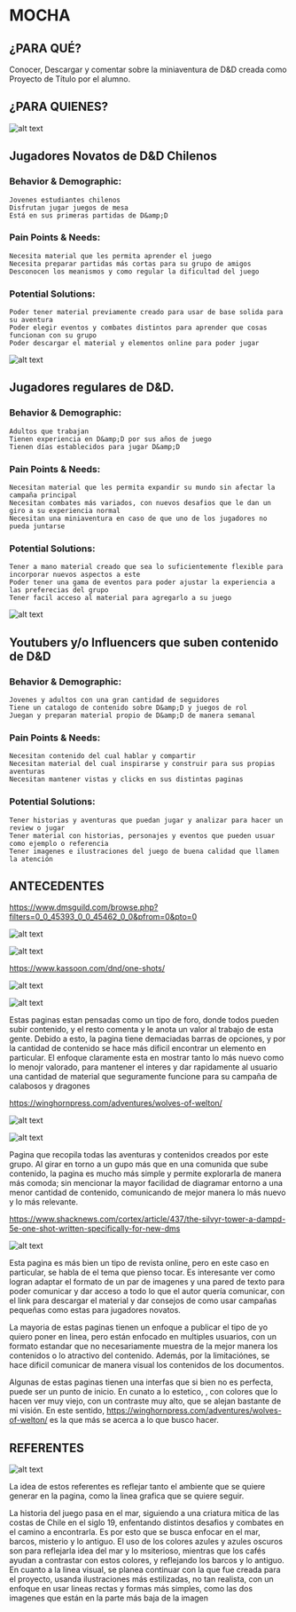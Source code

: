 # MOCHA
## ¿PARA QUÉ?
Conocer, Descargar y comentar sobre la miniaventura de D&amp;D creada como Proyecto de Título por el alumno.

## ¿PARA QUIENES?

![alt text](https://github.com/LeOcto/MOCHA/blob/main/jovenes.jpg)
## Jugadores Novatos de D&amp;D Chilenos
### Behavior & Demographic:
 
    Jovenes estudiantes chilenos
    Disfrutan jugar juegos de mesa
    Está en sus primeras partidas de D&amp;D

### Pain Points & Needs:

    Necesita material que les permita aprender el juego
    Necesita preparar partidas más cortas para su grupo de amigos
    Desconocen los meanismos y como regular la dificultad del juego

### Potential Solutions:

    Poder tener material previamente creado para usar de base solida para su aventura
    Poder elegir eventos y combates distintos para aprender que cosas funcionan con su grupo
    Poder descargar el material y elementos online para poder jugar

![alt text](https://github.com/LeOcto/MOCHA/blob/main/players.png)
## Jugadores regulares de D&amp;D.
### Behavior & Demographic:
 
    Adultos que trabajan
    Tienen experiencia en D&amp;D por sus años de juego
    Tienen días establecidos para jugar D&amp;D

### Pain Points & Needs:

    Necesitan material que les permita expandir su mundo sin afectar la campaña principal
    Necesitan combates más variados, con nuevos desafios que le dan un giro a su experiencia normal
    Necesitan una miniaventura en caso de que uno de los jugadores no pueda juntarse

### Potential Solutions:

    Tener a mano material creado que sea lo suficientemente flexible para incorporar nuevos aspectos a este
    Poder tener una gama de eventos para poder ajustar la experiencia a las preferecias del grupo
    Tener facil acceso al material para agregarlo a su juego

![alt text](https://github.com/LeOcto/MOCHA/blob/main/youtuber.png)
## Youtubers y/o Influencers que suben contenido de D&amp;D
### Behavior & Demographic:
 
    Jovenes y adultos con una gran cantidad de seguidores
    Tiene un catalogo de contenido sobre D&amp;D y juegos de rol
    Juegan y preparan material propio de D&amp;D de manera semanal

### Pain Points & Needs:

    Necesitan contenido del cual hablar y compartir
    Necesitan material del cual inspirarse y construir para sus propias aventuras
    Necesitan mantener vistas y clicks en sus distintas paginas

### Potential Solutions:

    Tener historias y aventuras que puedan jugar y analizar para hacer un review o jugar
    Tener material con historias, personajes y eventos que pueden usuar como ejemplo o referencia
    Tener imagenes e ilustraciones del juego de buena calidad que llamen la atención


## ANTECEDENTES
https://www.dmsguild.com/browse.php?filters=0_0_45393_0_0_45462_0_0&pfrom=0&pto=0

![alt text](https://github.com/LeOcto/MOCHA/blob/main/ante-03.png)

![alt text](https://github.com/LeOcto/MOCHA/blob/main/ante-04.png)

https://www.kassoon.com/dnd/one-shots/

![alt text](https://github.com/LeOcto/MOCHA/blob/main/ante-06.png)

![alt text](https://github.com/LeOcto/MOCHA/blob/main/ante-07.png)

Estas paginas estan pensadas como un tipo de foro, donde todos pueden subir contenido, y el resto comenta y le anota un valor al trabajo de esta gente. Debido a esto, la pagina tiene demaciadas barras de opciones, y por la cantidad de contenido se hace más dificil encontrar un elemento en particular. El enfoque claramente esta en mostrar tanto lo más nuevo como lo menojr valorado, para mantener el interes y dar rapidamente al usuario una cantidad de material que seguramente funcione para su campaña de calabosos y dragones

https://winghornpress.com/adventures/wolves-of-welton/

![alt text](https://github.com/LeOcto/MOCHA/blob/main/ante-01.png)

![alt text](https://github.com/LeOcto/MOCHA/blob/main/ante-02.png)

Pagina que recopila todas las aventuras y contenidos creados por este grupo. Al girar en torno a un gupo más que en una comunida que sube contenido, la pagina es mucho más simple y permite explorarla de manera más comoda; sin mencionar la mayor facilidad de diagramar entorno a una menor cantidad de contenido, comunicando de mejor manera lo más nuevo y lo más relevante.

https://www.shacknews.com/cortex/article/437/the-silvyr-tower-a-dampd-5e-one-shot-written-specifically-for-new-dms

![alt text](https://github.com/LeOcto/MOCHA/blob/main/ante-05.png)

Esta pagina es más bien un tipo de revista online, pero en este caso en particular, se habla de el tema que pienso tocar. Es interesante ver como logran adaptar el formato de un par de imagenes y una pared de texto para poder comunicar y dar acceso a todo lo que el autor quería comunicar, con el link para descargar el material y dar consejos de como usar campañas pequeñas como estas para jugadores novatos.



La mayoria de estas paginas tienen un enfoque a publicar el tipo de yo quiero poner en linea, pero están enfocado en multiples usuarios, con un formato estandar que no necesariamente muestra de la mejor manera los contenidos o lo atractivo del contenido. Además, por la limitaciónes, se hace dificil comunicar de manera visual los contenidos de los documentos.

Algunas de estas paginas tienen una interfas que si bien no es perfecta, puede ser un punto de inicio. En cunato a lo estetico, , con colores que lo hacen ver muy viejo, con un contraste muy alto, que se alejan bastante de mi visión. En este sentido, https://winghornpress.com/adventures/wolves-of-welton/ es la que más se acerca a lo que busco hacer.

## REFERENTES

![alt text](https://github.com/LeOcto/MOCHA/blob/main/mood-01.png)

La idea de estos referentes es reflejar tanto el ambiente que se quiere generar en la pagina, como la linea grafica que se quiere seguir.

La historia del juego pasa en el mar, siguiendo a una criatura mitica de las costas de Chile en el siglo 19, enfentando distintos desafios y combates en el camino a encontrarla. Es por esto que se busca enfocar en el mar, barcos, misterio y lo antiguo. El uso de los colores azules y azules oscuros son para reflejarla idea del mar y lo msiterioso, mientras que los cafés ayudan a contrastar con estos colores, y reflejando los barcos y lo antiguo. En cuanto a la linea visual, se planea continuar con la que fue creada para el proyecto, usanda ilustraciones más estilizadas, no tan realista, con un enfoque en usar lineas rectas y formas más simples, como las dos imagenes que están en la parte más baja de la imagen
